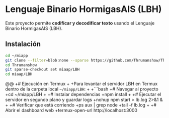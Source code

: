 # Lenguaje Binario HormigasAIS (LBH)

Este proyecto permite **codificar y decodificar texto** usando el Lenguaje Binario HormigasAIS (LBH).

## Instalación

```bash
cd ~/miapp
git clone --filter=blob:none --sparse https://github.com/Thrumanshow/Thrumanshow.git
cd Thrumanshow
git sparse-checkout set miaap/LBH
cd miaap/LBH


```
@@
+# Ejecución en Termux
+
+Para levantar el servidor LBH en Termux dentro de la carpeta local `~/miapp/LBH`:
+
+```bash
+# Navegar al proyecto
+cd ~/miapp/LBH
+
+# Instalar dependencias
+npm install
+
+# Ejecutar el servidor en segundo plano y guardar logs
+nohup npm start > lb.log 2>&1 &
+
+# Verificar que está corriendo
+ps aux | grep node
+tail -f lb.log
+
+# Abrir el dashboard web
+termux-open-url http://localhost:3000
```
